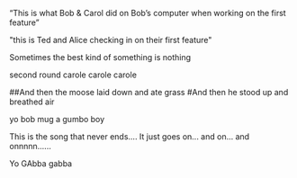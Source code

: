 
 “This is what Bob & Carol did on Bob’s computer when working on the first feature”

 "this is Ted and Alice checking in on their first feature"


Sometimes the best kind of something is nothing

second round carole carole carole

##And then the moose laid down and ate grass
#And then he stood up and breathed air


yo bob mug a gumbo boy


This is the song that never ends.... It just goes on... and on... and onnnnn......

Yo GAbba gabba


